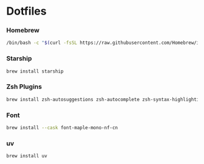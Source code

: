 # Dotfiles

### Homebrew

```bash
/bin/bash -c "$(curl -fsSL https://raw.githubusercontent.com/Homebrew/install/HEAD/install.sh)"
```

### Starship

```bash
brew install starship
```

### Zsh Plugins

```bash
brew install zsh-autosuggestions zsh-autocomplete zsh-syntax-highlighting
```

### Font

```bash
brew install --cask font-maple-mono-nf-cn
```

### uv

```bash
brew install uv
```
